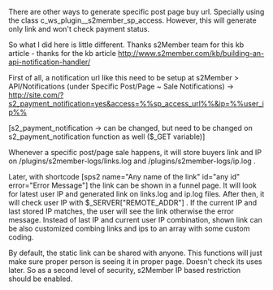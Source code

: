 There are other ways to generate specific post page buy url. Specially using the class c_ws_plugin__s2member_sp_access. However, this will generate only link and won't check payment status. 

So what I did here is little different. Thanks s2Member team for this kb article  - thanks for the kb article http://www.s2member.com/kb/building-an-api-notification-handler/

First of all, a notification url like this need to be setup at s2Member > API/Notifications (under Specific Post/Page ~ Sale Notifications) -> http://site.com/?s2_payment_notification=yes&access=%%sp_access_url%%&ip=%%user_ip%%

[s2_payment_notification -> can be changed, but need to be changed on s2_payment_notification function as well ($_GET variable)]

Whenever a specific post/page sale happens, it will store buyers link and IP on /plugins/s2member-logs/links.log and /plugins/s2member-logs/ip.log . 

Later, with shortcode [sps2 name="Any name of the link" id="any id" error="Error Message"] the link can be shown in a funnel page. It will look for latest user IP and generated link on links.log and ip.log files. After then, it will check  user IP with $_SERVER["REMOTE_ADDR"] . If the current IP and last stored IP matches, the user will see the link otherwise the error message. Instead of last IP and current user IP combination, shown link can be also customized combing links and ips to an array with some custom coding.

By default, the static link can be shared with anyone. This functions will just make sure proper person is seeing it in proper page. Doesn't check its uses later. So as a second level of security, s2Member IP based restriction should be enabled.
